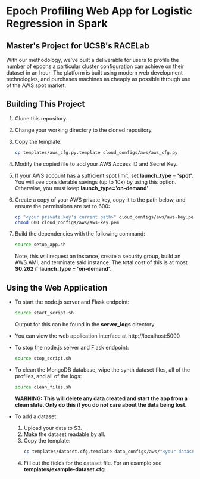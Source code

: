 # Epoch Profiling Web App for Logistic Regression in Spark
## Master's Project for UCSB's RACELab

   With our methodology, we’ve built a deliverable for users to profile the number of epochs a particular cluster configuration can achieve on their dataset in an hour.  The platform is built using modern web development technologies, and purchases machines as cheaply as possible through use of the AWS spot market.


## Building This Project

1. Clone this repository.
2. Change your working directory to the cloned repository.
3. Copy the template: 
    ```bash
    cp templates/aws_cfg.py.template cloud_configs/aws/aws_cfg.py
    ```
4. Modify the copied file to add your AWS Access ID and Secret Key.
5. If your AWS account has a sufficient spot limit, set **launch_type = 'spot'**.  You will see considerable savings (up to 10x) by using this option.  Otherwise, you must keep **launch_type='on-demand'**.
6. Create a copy of your AWS private key, copy it to the path below, and ensure the permissions are set to 600:
    ```bash
    cp "<your private key's current path>" cloud_configs/aws/aws-key.pem
    chmod 600 cloud_configs/aws/aws-key.pem
    ```
7. Build the dependencies with the following command:

    ```bash
    source setup_app.sh
    ```

    Note, this will request an instance, create a security group, build an AWS AMI, and terminate said instance.  The total cost of this is at most **$0.262** if **launch_type = 'on-demand'**.


## Using the Web Application

+ To start the node.js server and Flask endpoint:

    ```bash
    source start_script.sh
    ```

    Output for this can be found in the **server_logs** directory.

+ You can view the web application interface at http://localhost:5000

+ To stop the node.js server and Flask endpoint:

    ```bash
    source stop_script.sh
    ```

+ To clean the MongoDB database, wipe the synth dataset files, all of the profiles, and all of the logs:

    ```bash
    source clean_files.sh
    ```

   **WARNING: This will delete any data created and start the app from a clean slate.  Only do this if you do not care about the data being lost.**

+ To add a dataset:
    1. Upload your data to S3.
    2. Make the dataset readable by all.
    3. Copy the template:
        ```bash
        cp templates/dataset.cfg.template data_configs/aws/"<your dataset's name>".cfg
        ```
    4. Fill out the fields for the dataset file.  For an example see **templates/example-dataset.cfg**.

